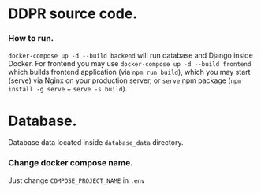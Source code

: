 # DDPR source code.

### How to run.
```docker-compose up -d --build backend``` will run database and Django inside Docker. For frontend you may use `docker-compose up -d --build frontend` which builds frontend application (via `npm run build`), which you may start (serve) via Nginx on your production server, or `serve` npm package (`npm install -g serve` + `serve -s build`).

# Database.
Database data located inside `database_data` directory.

### Change docker compose name.
Just change `COMPOSE_PROJECT_NAME` in `.env`